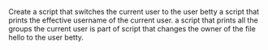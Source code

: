 Create a script that switches the current user to the user betty
a script that prints the effective username of the current user.
a script that prints all the groups the current user is part of
script that changes the owner of the file hello to the user betty.
